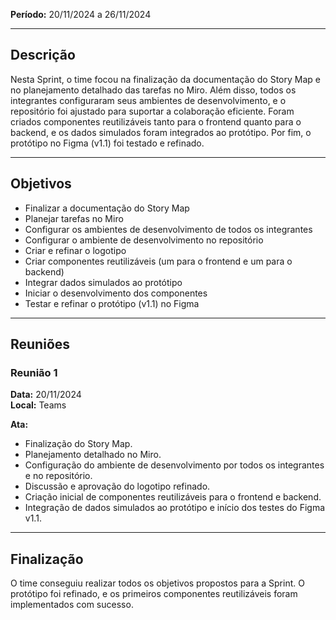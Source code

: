 

**Período:** 20/11/2024 a 26/11/2024

---

## Descrição

Nesta Sprint, o time focou na finalização da documentação do Story Map e no planejamento detalhado das tarefas no Miro. Além disso, todos os integrantes configuraram seus ambientes de desenvolvimento, e o repositório foi ajustado para suportar a colaboração eficiente. Foram criados componentes reutilizáveis tanto para o frontend quanto para o backend, e os dados simulados foram integrados ao protótipo. Por fim, o protótipo no Figma (v1.1) foi testado e refinado.

---

## Objetivos

- Finalizar a documentação do Story Map  
- Planejar tarefas no Miro  
- Configurar os ambientes de desenvolvimento de todos os integrantes  
- Configurar o ambiente de desenvolvimento no repositório  
- Criar e refinar o logotipo  
- Criar componentes reutilizáveis (um para o frontend e um para o backend)  
- Integrar dados simulados ao protótipo  
- Iniciar o desenvolvimento dos componentes  
- Testar e refinar o protótipo (v1.1) no Figma  

---

## Reuniões

### Reunião 1

**Data:** 20/11/2024  
**Local:** Teams  

**Ata:**  
- Finalização do Story Map.  
- Planejamento detalhado no Miro.  
- Configuração do ambiente de desenvolvimento por todos os integrantes e no repositório.  
- Discussão e aprovação do logotipo refinado.  
- Criação inicial de componentes reutilizáveis para o frontend e backend.  
- Integração de dados simulados ao protótipo e início dos testes do Figma v1.1.  

---

## Finalização

O time conseguiu realizar todos os objetivos propostos para a Sprint. O protótipo foi refinado, e os primeiros componentes reutilizáveis foram implementados com sucesso.
